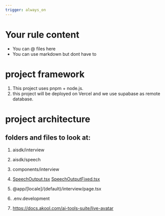 ```yaml
---
trigger: always_on
---
```


# Your rule content

- You can @ files here
- You can use markdown but dont have to

# project framework

1. This project uses pnpm + node.js.
2. this project will be deployed on Vercel and we use supabase as remote database.

# project architecture

## folders and files to look at:

1. aisdk/interview

2. aisdk/speech

3. components/interview

4. [SpeechOutput.tsx](mdc:components/SpeechOutput.tsx) [SpeechOutputFixed.tsx](mdc:components/SpeechOutputFixed.tsx)

5. @app/[locale]/(default)/interview/page.tsx

6. .env.development

7. https://docs.akool.com/ai-tools-suite/live-avatar